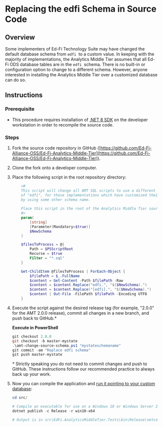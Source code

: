 # Replacing the edfi Schema in Source Code

## Overview

Some implementers of Ed-Fi Technology Suite may have changed the default database
schema from `edfi`  to a custom value. In keeping with the majority of
implementations, the Analytics Middle Tier assumes that all Ed-Fi ODS database
tables are in the `edfi`  schema. There is no built-in or configuration option
to change to a different schema. However, anyone interested in installing the
Analytics Middle Tier over a customized database can do so.

## Instructions

### Prerequisite

* This procedure requires installation of [.NET 8 SDK](https://dotnet.microsoft.com/en-us/download) on the developer
    workstation in order to recompile the source code.

### Steps

1. Fork the source code repository in GitHub
    ([https://github.com/Ed-Fi-Alliance-OSS/Ed-Fi-Analytics-Middle-Tier](https://github.com/Ed-Fi-Alliance-OSS/Ed-Fi-Analytics-Middle-Tier)).
2. Clone the fork onto a developer computer.
3. Place the following script in the root repository
    directory: 
    
    ```powershell title="amt-change-source-schema.ps1"
        <#
        This script will change all AMT SQL scripts to use a different schema in place
        of "edfi", for those implementations which have customized their ODS database
        by using some other schema name.
        
        Place this script in the root of the Analytics Middle Tier source code project.
        #>        
        param(
            [string]
            [Parameter(Mandatory=$true)]
            $NewSchema
        )

        $filesToProcess = @{
            Path = $PSScriptRoot
            Recurse = $true
            Filter = "*.sql"
        }

        Get-ChildItem @filesToProcess | ForEach-Object {        
            $filePath = $_.FullName
            $content = Get-Content -Path $filePath -Raw
            $content = $content.Replace("edfi.", "$($NewSchema).")
            $content = $content.Replace("[edfi].", "$($NewSchema).")
            $content | Out-File -FilePath $filePath -Encoding UTF8
        }
   ```
4. Execute the script against the desired release tag (for example, "2.0.0" for
    the AMT 2.0.0 release), commit all changes in a new branch, and push back to
    GitHub.\*

    **Execute in PowerShell**

    ```powershell
    git checkout 2.0.0
    git checkout -b master-mystate
    .\amt-change-source-schema.ps1 "mystateschemaname"
    git commit -am "Replace edfi schema"
    git push master-mystate
    ```

    \* Strictly speaking you do not need to commit changes and push to GitHub.
    These instructions follow our recommended practice to always back up your
    work.

5. Now you can compile the application and [run it pointing to your custom
    database](./readme.mdx):

    ```powershell
    cd src/

    # Compile an executable for use on a Windows 10 or Windows Server 2016+ machine:
    dotnet publish -c Release -r win10-x64

    # Output is in src\EdFi.AnalyticsMiddleTier.Tests\bin\Release\netcoreapp3.1\win10-x64\publish\
    ```
